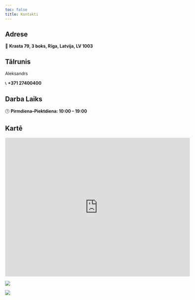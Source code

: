```yaml
---
toc: false
title: Kontakti
---
```


## Adrese

📍 **Krasta 79, 3 boks, Rīga, Latvija, LV 1003**

## Tālrunis

Aleksandrs

📞 **+371 27400400**

## Darba Laiks

🕒 **Pirmdiena–Piektdiena: 10:00 – 19:00**

## Kartē

<iframe src="https://www.google.com/maps/embed?pb=!1m18!1m12!1m3!1d86774.38995243598!2d24.039201922623084!3d56.94964863144278!2m3!1f0!2f0!3f0!3m2!1i1024!2i768!4f13.1!3m3!1m2!1s0x46eecfc00c00c021%3A0x41149b65927a8440!2sMaza%20Krasta%2079%2C%20Riga%2C%20Latvia!5e0!3m2!1sen!2slv!4v1717154265567&zoom=17" width="600" height="450" style="border:0;"allowfullscreen="" loading="lazy"></iframe>

![](/uploads/toma9.png)

![](/uploads/488460171_2588338948037406_7270974208506057071_n.jpg)
